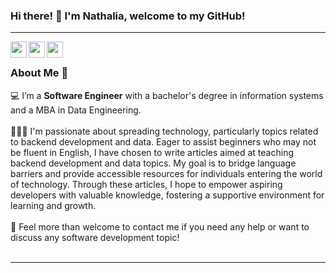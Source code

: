 ### Hi there! 👋 I'm Nathalia, welcome to my GitHub!

<hr/>

<a href="https://www.linkedin.com/in/nathaliafriederichs/">
  <img align="left" width="26px" src="https://cdn.jsdelivr.net/npm/simple-icons@v3/icons/linkedin.svg"/>
</a>
<a href="mailto:nathaliabramson@gmail.com">
  <img align="left" width="26px" src="https://cdn.jsdelivr.net/npm/simple-icons@v3/icons/gmail.svg"/>
</a>
<a href="https://medium.com/@nathaliafriederichs">
  <img align="left" width="26px" src="https://cdn.jsdelivr.net/npm/simple-icons@3.13.0/icons/medium.svg"/>
</a>

<br/>

### About Me 🚀
💻 I’m a **Software Engineer** with a bachelor's degree in information systems and a MBA in Data Engineering. </br> </br>
👨🏼‍💻 I'm passionate about spreading technology, particularly topics related to backend development and data. Eager to assist beginners who may not be fluent in English, I have chosen to write articles aimed at teaching backend development and data topics. My goal is to bridge language barriers and provide accessible resources for individuals entering the world of technology. Through these articles, I hope to empower aspiring developers with valuable knowledge, fostering a supportive environment for learning and growth. </br></br>
💬 Feel more than welcome to contact me if you need any help or want to discuss any software development topic! </br></br>

<hr/>

